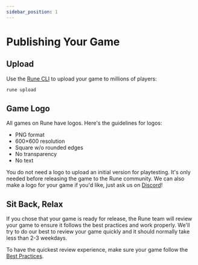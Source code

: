 ```yaml
---
sidebar_position: 1
---
```


# Publishing Your Game

## Upload

Use the [Rune CLI](publishing/cli.md) to upload your game to millions of players:

```bash
rune upload
```

## Game Logo

All games on Rune have logos. Here's the guidelines for logos:

- PNG format
- 600×600 resolution
- Square w/o rounded edges
- No transparency
- No text

You do not need a logo to upload an initial version for playtesting. It's only needed before releasing the game to the Rune community. We can also make a logo for your game if you'd like, just ask us on [Discord](https://discord.gg/rune-devs)!

## Sit Back, Relax

If you chose that your game is ready for release, the Rune team will review your game to ensure it follows the best practices and work properly. We'll try to do our best to review your game quickly and it should normally take less than 2-3 weekdays.

To have the quickest review experience, make sure your game follow the [Best Practices](publishing/best-practices.md).
